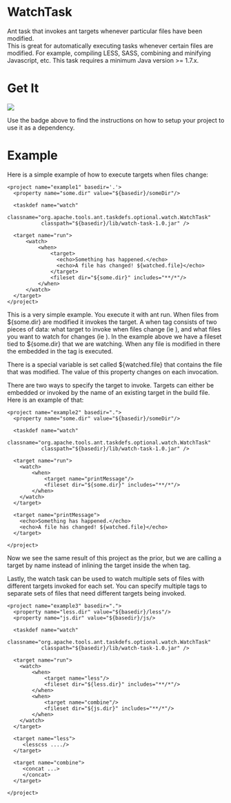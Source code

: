 WatchTask
=========

Ant task that invokes ant targets whenever particular files have been modified.  
This is great for automatically executing tasks whenever certain files are modified.
For example, compiling LESS, SASS, combining and minifying Javascript, etc.  This
task requires a minimum Java version >= 1.7.x.

Get It
=========

[![](https://jitpack.io/v/chubbard/WatchTask.svg)](https://jitpack.io/#chubbard/WatchTask)

Use the badge above to find the instructions on how to setup your project to use it as a dependency.

Example
==========

Here is a simple example of how to execute targets when files change:

    <project name="example1" basedir='.'>
      <property name="some.dir" value="${basedir}/someDir"/>

      <taskdef name="watch"
               classname="org.apache.tools.ant.taskdefs.optional.watch.WatchTask"
               classpath="${basedir}/lib/watch-task-1.0.jar" />

      <target name="run">
          <watch>
              <when>
                  <target>
                    <echo>Something has happened.</echo>
                    <echo>A file has changed! ${watched.file}</echo>
                  </target>
                  <fileset dir="${some.dir}" includes="**/*"/>
              </when>
          </watch>
      </target>
    </project>

This is a very simple example.  You execute it with ant run.  When files from ${some.dir} are 
modified it invokes the target.  A when tag consists of two pieces of data:  what target to 
invoke when files change (ie <target>), and what files you want to watch for changes (ie <fileset>).
In the example above we have a fileset tied to ${some.dir} that we are watching.  When any file
is modified in there the <target> embedded in the <when> tag is executed.

There is a special variable is set called ${watched.file} that contains the file that was modified.
The value of this property changes on each invocation.

There are two ways to specify the target to invoke.  Targets can either be embedded or invoked by
the name of an existing target in the build file.  Here is an example of that:

    <project name="example2" basedir=".">
      <property name="some.dir" value="${basedir}/someDir"/>

      <taskdef name="watch"
               classname="org.apache.tools.ant.taskdefs.optional.watch.WatchTask"
               classpath="${basedir}/lib/watch-task-1.0.jar" />

      <target name="run">
        <watch>
            <when>
                <target name="printMessage"/>
                <fileset dir="${some.dir}" includes="**/*"/>
            </when>
        </watch>
      </target>

      <target name="printMessage">
        <echo>Something has happened.</echo>
        <echo>A file has changed! ${watched.file}</echo>
      </target>
      
    </project>

Now we see the same result of this project as the prior, but we are calling a target by name 
instead of inlining the target inside the when tag.

Lastly, the watch task can be used to watch multiple sets of files with different targets
invoked for each set.  You can specify multiple <when> tags to separate sets of files that
need different targets being invoked.

    <project name="example3" basedir=".">
      <property name="less.dir" value="${basedir}/less"/>
      <property name="js.dir" value="${basedir}/js/>

      <taskdef name="watch"
               classname="org.apache.tools.ant.taskdefs.optional.watch.WatchTask"
               classpath="${basedir}/lib/watch-task-1.0.jar" />

      <target name="run">
        <watch>
            <when>
                <target name="less"/>
                <fileset dir="${less.dir}" includes="**/*"/>
            </when>
            <when>
                <target name="combine"/>
                <fileset dir="${js.dir}" includes="**/*"/>
            </when>
        </watch>
      </target>

      <target name="less">
         <lesscss ..../>
      </target>
      
      <target name="combine">
         <concat ...>
         </concat>
      </target>
      
    </project>

